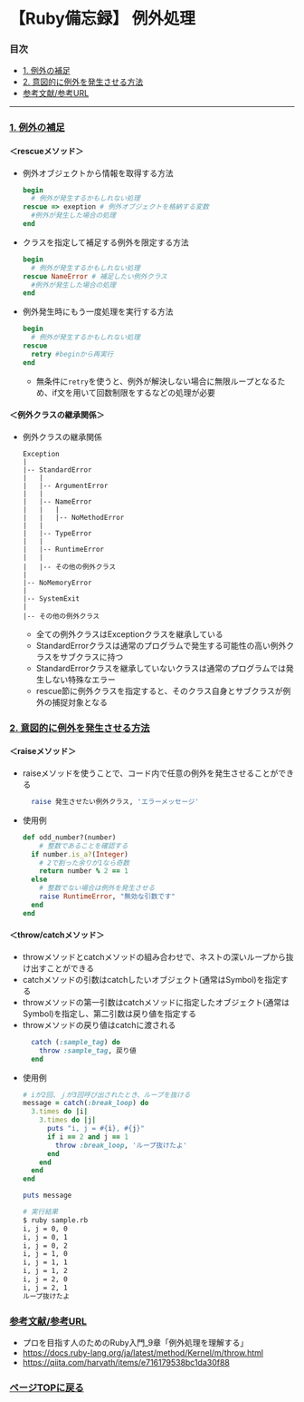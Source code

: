# 【Ruby備忘録】 例外処理<a id="index" href="#index"></a>

### 目次
- [1. 例外の補足](#section1)
- [2. 意図的に例外を発生させる方法](#section2)
- [参考文献/参考URL](#section3)
---------
### <a id="section1" href="#section1">1. 例外の補足</a>  
#### ＜rescueメソッド＞
- 例外オブジェクトから情報を取得する方法
  ```ruby
  begin
    # 例外が発生するかもしれない処理
  rescue => exeption # 例外オブジェクトを格納する変数
    #例外が発生した場合の処理
  end
  ```
- クラスを指定して補足する例外を限定する方法
  ```ruby
  begin
    # 例外が発生するかもしれない処理
  rescue NameError # 補足したい例外クラス
    #例外が発生した場合の処理
  end
  ```
- 例外発生時にもう一度処理を実行する方法
  ```ruby
  begin
    # 例外が発生するかもしれない処理
  rescue 
    retry #beginから再実行
  end
  ```
  - 無条件に`retry`を使うと、例外が解決しない場合に無限ループとなるため、if文を用いて回数制限をするなどの処理が必要

#### ＜例外クラスの継承関係＞
- 例外クラスの継承関係
  ```
  Exception
  |
  |-- StandardError
  |   |
  |   |-- ArgumentError
  |   |
  |   |-- NameError
  |   |   |
  |   |   |-- NoMethodError
  |   |
  |   |-- TypeError
  |   |
  |   |-- RuntimeError
  |   |
  |   |-- その他の例外クラス
  |
  |-- NoMemoryError
  |
  |-- SystemExit
  |
  |-- その他の例外クラス
  ```
  - 全ての例外クラスはExceptionクラスを継承している
  - StandardErrorクラスは通常のプログラムで発生する可能性の高い例外クラスをサブクラスに持つ
  - StandardErrorクラスを継承していないクラスは通常のプログラムでは発生しない特殊なエラー
  - rescue節に例外クラスを指定すると、そのクラス自身とサブクラスが例外の捕捉対象となる

### <a id="section2" href="#section2">2. 意図的に例外を発生させる方法</a> 
#### ＜raiseメソッド＞
- raiseメソッドを使うことで、コード内で任意の例外を発生させることができる
  ``` ruby
    raise 発生させたい例外クラス, 'エラーメッセージ'
  ```
- 使用例
  ```ruby
  def odd_number?(number)
      # 整数であることを確認する
    if number.is_a?(Integer)
      # 2で割った余りが1なら奇数
      return number % 2 == 1
    else
      # 整数でない場合は例外を発生させる
      raise RuntimeError, "無効な引数です"
    end
  end
  ```
#### ＜throw/catchメソッド＞
- throwメソッドとcatchメソッドの組み合わせで、ネストの深いループから抜け出すことができる
- catchメソッドの引数はcatchしたいオブジェクト(通常はSymbol)を指定する
- throwメソッドの第一引数はcatchメソッドに指定したオブジェクト(通常はSymbol)を指定し、第二引数は戻り値を指定する
- throwメソッドの戻り値はcatchに渡される
  ``` ruby
    catch (:sample_tag) do
      throw :sample_tag, 戻り値
    end
  ```
- 使用例
  ```ruby
  # iが2回、ｊが3回呼び出されたとき、ループを抜ける
  message = catch(:break_loop) do
    3.times do |i|
      3.times do |j|
        puts "i, j = #{i}, #{j}"
        if i == 2 and j == 1
          throw :break_loop, 'ループ抜けたよ'
        end
      end
    end
  end

  puts message
  ```
  ```bash
  # 実行結果
  $ ruby sample.rb
  i, j = 0, 0
  i, j = 0, 1
  i, j = 0, 2
  i, j = 1, 0
  i, j = 1, 1
  i, j = 1, 2
  i, j = 2, 0
  i, j = 2, 1
  ループ抜けたよ
  ```

### <a id="section3" href="#section3">参考文献/参考URL</a>
- プロを目指す人のためのRuby入門_9章「例外処理を理解する」
- https://docs.ruby-lang.org/ja/latest/method/Kernel/m/throw.html
- https://qiita.com/harvath/items/e716179538bc1da30f88

### [ページTOPに戻る](#index)
